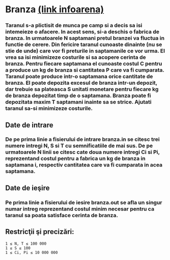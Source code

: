 # Branza [(link infoarena)](https://www.infoarena.ro/problema/branza)
### Taranul s-a plictisit de munca pe camp si a decis sa isi intemeieze o afacere. In acest sens, si-a deschis o fabrica de branza. In urmatoarele N saptamani pretul branzei va fluctua in functie de cerere. Din fericire taranul cunoaste dinainte (nu se stie de unde) care vor fi preturile in saptamanile ce vor urma. El vrea sa isi minimizeze costurile si sa acopere cerinta de branza. Pentru fiecare saptamana el cunoaste costul C pentru a produce un kg de branza si cantitatea P care va fi cumparata. Taranul poate produce intr-o saptamana orice cantitate de branza. El poate depozita excesul de branza intr-un depozit, dar trebuie sa plateasca S unitati monetare pentru fiecare kg de branza depozitat timp de o saptamana. Branza poate fi depozitata maxim T saptamani inainte sa se strice. Ajutati taranul sa-si minimizeze costurile.

## Date de intrare
### De pe prima linie a fisierului de intrare branza.in se citesc trei numere intregi N, S si T cu semnificatiile de mai sus. De pe urmatoarele N linii se citesc cate doua numere intregi Ci si Pi, reprezentand costul pentru a fabrica un kg de branza in saptamana i, respectiv cantitatea care va fi cumparata in acea saptamana.

## Date de ieşire
### Pe prima linie a fisierului de iesire branza.out se afla un singur numar intreg reprezentand costul minim necesar pentru ca taranul sa poata satisface cerinta de branza.

## Restricţii şi precizări:
    1 ≤ N, T ≤ 100 000
    1 ≤ S ≤ 100
    1 ≤ Ci, Pi ≤ 10 000 000